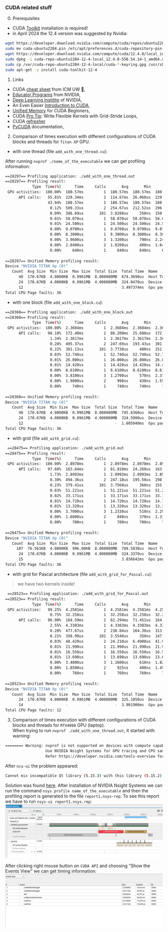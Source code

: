 ### CUDA related stuff

0. Prerequisites
  - CUDA [Toolkit](https://developer.nvidia.com/cuda-downloads) installation is required!
  - in April 2024 the 12.4 version was suggested by Nvidia:  
```bash
wget https://developer.download.nvidia.com/compute/cuda/repos/ubuntu2204/x86_64/cuda-ubuntu2204.pin
sudo mv cuda-ubuntu2204.pin /etc/apt/preferences.d/cuda-repository-pin-600
wget https://developer.download.nvidia.com/compute/cuda/12.4.0/local_installers/cuda-repo-ubuntu2204-12-4-local_12.4.0-550.54.14-1_amd64.deb
sudo dpkg -i cuda-repo-ubuntu2204-12-4-local_12.4.0-550.54.14-1_amd64.deb
sudo cp /var/cuda-repo-ubuntu2204-12-4-local/cuda-*-keyring.gpg /usr/share/keyrings/sudo apt-get update
sudo apt-get -y install cuda-toolkit-12-4 
```

1. Links
  - CUDA [cheat sheet](https://kdm.icm.edu.pl/Tutorials/GPU-intro/introduction.en/) from ICM UW :muscle:,
  - [Educator Programs](https://www.nvidia.com/en-us/training/educator-programs/) from NVIDIA,
  - [Deep Learning Institite](https://www.nvidia.com/en-us/training/) of NVIDIA,
  - An Even Easier [Introduction to CUDA](https://developer.nvidia.com/blog/even-easier-introduction-cuda/),
  - [Unified Memory](https://developer.nvidia.com/blog/unified-memory-cuda-beginners/) for CUDA Beginners,
  - CUDA [Pro Tip](https://developer.nvidia.com/blog/cuda-pro-tip-write-flexible-kernels-grid-stride-loops/): Write Flexible Kernels with Grid-Stride Loops,
  - CUDA [refresher](https://developer.nvidia.com/blog/cuda-refresher-cuda-programming-model/)
  - [PyCUDA](https://documen.tician.de/pycuda/index.html) documentation,

2. Comparison of times execution with different configurations of CUDA blocks and threads for `Titan XP` GPU.  
  - with one thread (file `add_with_one_thread.cu`):  

After running `nvprof ./name_of_the_executable` we can get profiling information:  

```bash
==28297== Profiling application: ./add_with_one_thread.out
==28297== Profiling result:
            Type  Time(%)      Time     Calls       Avg       Min       Max  Name
 GPU activities:  100.00%  180.57ms         1  180.57ms  180.57ms  180.57ms  add(int, float*, float*)
      API calls:   55.81%  229.34ms         2  114.67ms  26.060us  229.32ms  cudaMallocManaged
                   43.94%  180.57ms         1  180.57ms  180.57ms  180.57ms  cudaDeviceSynchronize
                    0.12%  509.33us         2  254.67us  212.52us  296.81us  cudaFree
                    0.09%  386.69us       101  3.8280us     350ns  150.37us  cuDeviceGetAttribute
                    0.01%  58.070us         1  58.070us  58.070us  58.070us  cudaLaunchKernel
                    0.01%  24.500us         1  24.500us  24.500us  24.500us  cuDeviceGetName
                    0.00%  9.0700us         1  9.0700us  9.0700us  9.0700us  cuDeviceGetPCIBusId
                    0.00%  8.3000us         1  8.3000us  8.3000us  8.3000us  cuDeviceTotalMem
                    0.00%  3.9600us         3  1.3200us     790ns  2.2400us  cuDeviceGetCount
                    0.00%  2.0400us         2  1.0200us     400ns  1.6400us  cuDeviceGet
                    0.00%     640ns         1     640ns     640ns     640ns  cuDeviceGetUuid

==28297== Unified Memory profiling result:
Device "NVIDIA TITAN Xp (0)"
   Count  Avg Size  Min Size  Max Size  Total Size  Total Time  Name
      48  170.67KB  4.0000KB  0.9961MB  8.000000MB  674.3690us  Host To Device
      24  170.67KB  4.0000KB  0.9961MB  4.000000MB  324.0470us  Device To Host
      12         -         -         -           -  3.497374ms  Gpu page fault groups
Total CPU Page faults: 36
```

  - with one block (file `add_with_one_block.cu`):  
```bash
==28360== Profiling application: ./add_with_one_block.out
==28360== Profiling result:
            Type  Time(%)      Time     Calls       Avg       Min       Max  Name
 GPU activities:  100.00%  2.3604ms         1  2.3604ms  2.3604ms  2.3604ms  add(int, float*, float*)
      API calls:   98.10%  172.40ms         2  86.200ms  25.680us  172.37ms  cudaMallocManaged
                    1.34%  2.3617ms         1  2.3617ms  2.3617ms  2.3617ms  cudaDeviceSynchronize
                    0.28%  495.37us         2  247.69us  193.43us  301.94us  cudaFree
                    0.22%  381.13us       101  3.7730us     400ns  151.68us  cuDeviceGetAttribute
                    0.03%  52.740us         1  52.740us  52.740us  52.740us  cudaLaunchKernel
                    0.01%  26.000us         1  26.000us  26.000us  26.000us  cuDeviceGetName
                    0.01%  14.420us         1  14.420us  14.420us  14.420us  cuDeviceTotalMem
                    0.00%  8.6100us         1  8.6100us  8.6100us  8.6100us  cuDeviceGetPCIBusId
                    0.00%  3.8100us         3  1.2700us     570ns  2.3700us  cuDeviceGetCount
                    0.00%  1.9800us         2     990ns     430ns  1.5500us  cuDeviceGet
                    0.00%     740ns         1     740ns     740ns     740ns  cuDeviceGetUuid

==28360== Unified Memory profiling result:
Device "NVIDIA TITAN Xp (0)"
   Count  Avg Size  Min Size  Max Size  Total Size  Total Time  Name
      48  170.67KB  4.0000KB  0.9961MB  8.000000MB  745.6360us  Host To Device
      24  170.67KB  4.0000KB  0.9961MB  4.000000MB  324.5900us  Device To Host
      12         -         -         -           -  1.605040ms  Gpu page fault groups
Total CPU Page faults: 36
```

  - with grid (file `add_with_grid.cu`):  
```bash
 ==28475== Profiling application: ./add_with_grid.out
==28475== Profiling result:
            Type  Time(%)      Time     Calls       Avg       Min       Max  Name
 GPU activities:  100.00%  2.8978ms         1  2.8978ms  2.8978ms  2.8978ms  add(int, float*, float*)
      API calls:   97.68%  163.64ms         2  81.818ms  24.260us  163.61ms  cudaMallocManaged
                    1.73%  2.8993ms         1  2.8993ms  2.8993ms  2.8993ms  cudaDeviceSynchronize
                    0.30%  494.36us         2  247.18us  195.50us  298.86us  cudaFree
                    0.23%  379.41us       101  3.7560us     360ns  155.04us  cuDeviceGetAttribute
                    0.03%  51.221us         1  51.221us  51.221us  51.221us  cudaLaunchKernel
                    0.02%  33.171us         1  33.171us  33.171us  33.171us  cuDeviceGetName
                    0.01%  14.720us         1  14.720us  14.720us  14.720us  cuDeviceGetPCIBusId
                    0.01%  13.320us         1  13.320us  13.320us  13.320us  cuDeviceTotalMem
                    0.00%  3.7000us         3  1.2330us     510ns  2.2900us  cuDeviceGetCount
                    0.00%  1.6800us         2     840ns     370ns  1.3100us  cuDeviceGet
                    0.00%     700ns         1     700ns     700ns     700ns  cuDeviceGetUuid

==28475== Unified Memory profiling result:
Device "NVIDIA TITAN Xp (0)"
   Count  Avg Size  Min Size  Max Size  Total Size  Total Time  Name
     107  76.561KB  4.0000KB  996.00KB  8.000000MB  789.5830us  Host To Device
      24  170.67KB  4.0000KB  0.9961MB  4.000000MB  324.3370us  Device To Host
      15         -         -         -           -  3.036642ms  Gpu page fault groups
Total CPU Page faults: 36
```

  - with grid for Pascal architecture (file `add_with_grid_for_Pascal.cu`):  
> we have two kernels inside!
```bash
 ==28523== Profiling application: ./add_with_grid_for_Pascal.out
==28523== Profiling result:
            Type  Time(%)      Time     Calls       Avg       Min       Max  Name
 GPU activities:   99.25%  4.2581ms         1  4.2581ms  4.2581ms  4.2581ms  init(int, float*, float*)
                    0.75%  32.258us         1  32.258us  32.258us  32.258us  add(int, float*, float*)
      API calls:   96.90%  164.59ms         2  82.294ms  71.451us  164.52ms  cudaMallocManaged
                    2.55%  4.3303ms         1  4.3303ms  4.3303ms  4.3303ms  cudaDeviceSynchronize
                    0.28%  477.67us         2  238.84us  164.38us  313.29us  cudaFree
                    0.21%  358.99us       101  3.5540us     350ns  147.30us  cuDeviceGetAttribute
                    0.03%  48.420us         2  24.210us  6.4900us  41.930us  cudaLaunchKernel
                    0.01%  21.990us         1  21.990us  21.990us  21.990us  cuDeviceGetName
                    0.01%  16.550us         1  16.550us  16.550us  16.550us  cuDeviceGetPCIBusId
                    0.01%  13.690us         1  13.690us  13.690us  13.690us  cuDeviceTotalMem
                    0.00%  3.4800us         3  1.1600us     610ns  1.8200us  cuDeviceGetCount
                    0.00%  1.8500us         2     925ns     400ns  1.4500us  cuDeviceGet
                    0.00%     760ns         1     760ns     760ns     760ns  cuDeviceGetUuid

==28523== Unified Memory profiling result:
Device "NVIDIA TITAN Xp (0)"
   Count  Avg Size  Min Size  Max Size  Total Size  Total Time  Name
      24  170.67KB  4.0000KB  0.9961MB  4.000000MB  325.1050us  Device To Host
      14         -         -         -           -  3.901906ms  Gpu page fault groups
Total CPU Page faults: 12
```

3. Comparison of times execution with different configurations of CUDA blocks and threads for `RTX4060` GPU (laptop).  
When trying to run `nvprof ./add_with_one_thread.out`, it started with warning:  
```bash
======== Warning: nvprof is not supported on devices with compute capability 8.0 and higher.
                  Use NVIDIA Nsight Systems for GPU tracing and CPU sampling and NVIDIA Nsight Compute for GPU profiling.
                  Refer https://developer.nvidia.com/tools-overview for more details.

```
After `ncu-ui` the problem appeared:  
```bash
Cannot mix incompatible Qt library (5.15.3) with this library (5.15.2)
```
Solution was found [here](https://stackoverflow.com/questions/75792998/incompatible-qt-libraries-and-the-cuda-toolkit).
After installation of NVIDIA Nsight Systems we can run the command `nsys profile name_of_the_executable` and then the profiling report is generated to the file `report1.nsys-rep`.
To see this report we have to run `nsys-ui report1.nsys.rep`:  
![nsys-report](../figures/nsys-report.png)  

After clicking right mouse button on `CUDA API` and choosing "Show the Events View" we can get timing information:  
![EventsView](../figures/EventsView.png) 

